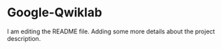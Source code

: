 # Google-Qwiklab

I am editing the README file. Adding some more details about the project description.
